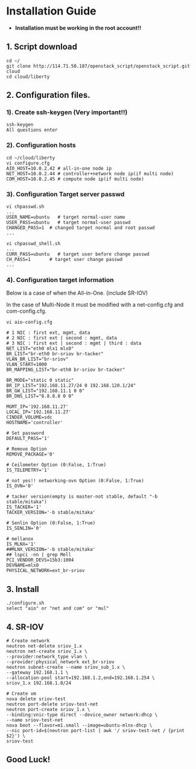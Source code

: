 # Installation Guide

* **Installation must be working in the root account!!**


## 1. Script download

```
cd ~/
git clone http://114.71.50.187/openstack_script/openstack_script.git cloud
cd cloud/liberty
```

## 2. Configuration files.

### 1). Create ssh-keygen (Very important!!)

```
ssh-keygen
All questions enter
```

### 2). Configuration hosts

```
cd ~/cloud/liberty
vi configure.cfg
AIO_HOST=10.0.2.42 # all-in-one node ip
NET_HOST=10.0.2.44 # controller+network node ip(if multi node)
COM_HOST=10.0.2.45 # compute node ip(if multi node)
```

### 3). Configuration Target server passwd

```
vi chpasswd.sh
...
USER_NAME=ubuntu   # target normal-user name
USER_PASS=ubuntu   # target normal-user passwd
CHANGED_PASS=1  # changed target normal and root passwd
...

vi chpasswd_shell.sh
...
CURR_PASS=ubuntu   # target user before change passwd
CH_PASS=1       # target user change passwd
...
```

### 4). Configuration target information

Below is a case of when the All-in-One. (include SR-IOV)

In the case of Multi-Node it must be modified with a net-config.cfg and com-config.cfg.

```
vi aio-config.cfg

# 1 NIC : first ext, mgmt, data
# 2 NIC : first ext | second : mgmt, data
# 3 NIC : first ext | second : mgmt | third : data
NET_LIST="eth0 mlx1 mlx0"
BR_LIST="br-eth0 br-sriov br-tacker"
VLAN_BR_LIST="br-sriov"
VLAN_START=1000
BR_MAPPING_LIST="br-eth0 br-sriov br-tacker"

BR_MODE="static 0 static"
BR_IP_LIST="192.168.11.27/24 0 192.168.120.1/24"
BR_GW_LIST="192.168.11.1 0 0"
BR_DNS_LIST="8.8.8.8 0 0"

MGMT_IP='192.168.11.27'
LOCAL_IP='192.168.11.27'
CINDER_VOLUME=sdc
HOSTNAME='controller'

# Set password
DEFAULT_PASS='1'

# Remove Option
REMOVE_PACKAGE='0'

# Ceilometer Option (0:False, 1:True)
IS_TELEMETRY='1'

# not yes!! networking-ovn Option (0:False, 1:True)
IS_OVN='0'

# tacker version(empty is master-not stable, default "-b stable/mitaka")
IS_TACKER='1'
TACKER_VERSION='-b stable/mitaka'

# Senlin Option (0:False, 1:True)
IS_SENLIN='0'

# mellanox
IS_MLNX='1'
##MLNX_VERSION='-b stable/mitaka'
## lspci -nn | grep Mell
PCI_VENDOR_DEVS=15b3:1004
DEVNAME=mlx0
PHYSICAL_NETWORK=ext_br-sriov
```


## 3. Install

```
./configure.sh
select "aio" or "net and com" or "mul"
```


## 4. SR-IOV

```
# Create network
neutron net-delete sriov_1.x
neutron net-create sriov_1.x \
--provider:network_type vlan \
--provider:physical_network ext_br-sriov
neutron subnet-create --name sriov_sub_1.x \
--gateway 192.168.1.1 \
--allocation-pool start=192.168.1.2,end=192.168.1.254 \
sriov_1.x 192.168.1.0/24

# Create vm
nova delete sriov-test
neutron port-delete sriov-test-net
neutron port-create sriov_1.x \
--binding:vnic-type direct --device_owner network:dhcp \
--name sriov-test-net
nova boot --flavor=m1.small --image=ubuntu-mlnx-dhcp \
--nic port-id=$(neutron port-list | awk '/ sriov-test-net / {print $2}') \
sriov-test
```


## Good Luck!
